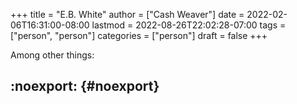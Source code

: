 +++
title = "E.B. White"
author = ["Cash Weaver"]
date = 2022-02-06T16:31:00-08:00
lastmod = 2022-08-26T22:02:28-07:00
tags = ["person", "person"]
categories = ["person"]
draft = false
+++

Among other things:


## :noexport: {#noexport}

